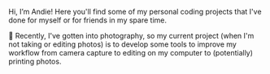Hi, I’m Andie! Here you'll find some of my personal coding projects that I've done for myself or for friends in my spare time. 

📸 Recently, I've gotten into photography, so my current project (when I'm not taking or editing photos) 
is to develop some tools to improve my workflow from camera capture to editing on my computer to (potentially) printing photos. 
<!---
abuenco/abuenco is a ✨ special ✨ repository because its `README.md` (this file) appears on your GitHub profile.
You can click the Preview link to take a look at your changes.
--->
